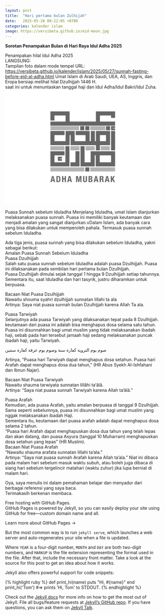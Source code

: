 ```yaml
---
layout: post
title:  "Hari pertama bulan Zulhijah"
date:   2025-05-28 00:22:05 +0700
categories: kalender islam
image: https://versibeta.github.io/eid-moon.jpg
---
```

**Sorotan Penampakan Bulan di Hari Raya Idul Adha 2025**

Penampakan hilal Idul Adha 2025  
LANGSUNG:  
Tampilan foto dalam mode tempel URL:  
https://versibeta.github.io/kalender/islam/2025/05/27/sunnah-fasting-before-eid-al-adha.html 
Umat Islam di Arab Saudi, UEA, AS, Inggris, dan Eropa bersiap melihat hilal Dzulhijjah 1446 H.  
saat ini untuk menuntaskan tanggal haji dan Idul Adha/Idul Bakri/Idul Zuha.    
![Puasa!](/eid-mubarak.jpeg "eid mubarak") 

Puasa Sunnah sebelum Iduladha
Menjelang Iduladha, umat Islam dianjurkan melaksanakan puasa sunnah. Puasa ini memiliki banyak keutamaan dan menjadi amalan yang sangat dianjurkan.vDalam Islam, ada banyak cara yang bisa dilakukan untuk memperoleh pahala. Termasuk puasa sunnah sebelum Iduladha.

Ada tiga jenis, puasa sunnah yang bisa dilakukan sebelum Iduladha, yakni sebagai berikut:  
Amalan Puasa Sunnah Sebelum Iduladha  
Puasa Dzulhijjah  
Salah satu puasa sunnah sebelum Iduladha adalah puasa Dzulhijjah. Puasa ini dilaksanakan pada sembilan hari pertama bulan Dzulhijjah.  
Puasa Dzulhijjah dimulai sejak tanggal 1 hingga 9 Dzulhijjah setiap tahunnya. Sementara itu, saat Iduladha dan hari tasyrik, justru diharamkan untuk berpuasa.  

Bacaan Niat Puasa Dzulhijjah  
Nawaitu shouma syahri dzulhijjah sunnatan lillahi ta ala  
Artinya: Saya niat puasa sunnah bulan Dzulhijjah karena Allah Ta ala.  

Puasa Tarwiyah  
Selanjutnya ada puasa Tarwiyah yang dilaksanakan tepat pada 8 Dzulhijjah. keutamaan dari puasa ini adalah bisa menghapus dosa selama satu tahun.  
Puasa ini disunnahkan bagi umat muslim yang tidak melaksanakan ibadah haji, sebab pada hari tersebut jamaah haji sedang melaksanakan puncak ibadah haji, yaitu Tarwiyah.  

صوم يوم التروية كفارة سنة وصوم يوم عرفة كفارة سنتين

Artinya, “Puasa hari Tarwiyah dapat menghapus dosa setahun. Puasa hari Arafah dapat menghapus dosa dua tahun,” (HR Abus Syekh Al-Ishfahani dan Ibnun Najar).

Bacaan Niat Puasa Tarwiyah  
Nawaitu shauma tarwiyata sunnatan lillâhi ta‘âlâ.  
Artinya: “Saya niat puasa sunnah Tarwiyah karena Allah ta’âlâ.”

Puasa Arafah  
Kemudian, ada puasa Arafah, yaitu amalan berpuasa di tanggal 9 Dzulhijjah. Sama seperti sebelumnya, puasa ini disunnahkan bagi umat muslim yang nggak melaksanakan ibadah Haji.  
Sementara itu, keutamaan dari puasa arafah adalah dapat menghapus dosa selama 2 tahun.  
“Puasa hari Arafah dapat menghapuskan dosa dua tahun yang telah lepas dan akan datang, dan puasa Asyura (tanggal 10 Muharram) menghapuskan dosa setahun yang lepas” (HR Muslim).  
Bacaan Niat Puasa Arafah  
“Nawaitu shauma arafata sunnatan lillahi ta’ala.”  
Artinya: “Saya niat puasa sunnah Arafah karena Allah ta’ala.” Niat ini dibaca pada malam hari sebelum masuk waktu subuh, atau boleh juga dibaca di siang hari sebelum tergelincir matahari (waktu zuhur) jika lupa berniat di malam hari.   

Oya, saya menulis ini dalam pemahaman belajar dan menyadur dari berbagai referensi yang saya baca.  
Terimakasih berkenan membaca.

Free hosting with GitHub Pages.  
GitHub Pages is powered by Jekyll, so you can easily deploy your site using GitHub for free—custom domain name and all.

Learn more about GitHub Pages →

But the most common way is to run `jekyll serve`, which launches a web server and auto-regenerates your site when a file is updated.

Where `YEAR` is a four-digit number, `MONTH` and `DAY` are both two-digit numbers, and `MARKUP` is the file extension representing the format used in the file. After that, include the necessary front matter. Take a look at the source for this post to get an idea about how it works.

Jekyll also offers powerful support for code snippets:

{% highlight ruby %}
def print_hi(name)
  puts "Hi, #{name}"
end
print_hi('Tom')
#=> prints 'Hi, Tom' to STDOUT.
{% endhighlight %}

Check out the [Jekyll docs][jekyll-docs] for more info on how to get the most out of Jekyll. File all bugs/feature requests at [Jekyll’s GitHub repo][jekyll-gh]. If you have questions, you can ask them on [Jekyll Talk][jekyll-talk].

[jekyll-docs]: https://jekyllrb.com/docs/home
[jekyll-gh]:   https://github.com/jekyll/jekyll
[jekyll-talk]: https://talk.jekyllrb.com/
